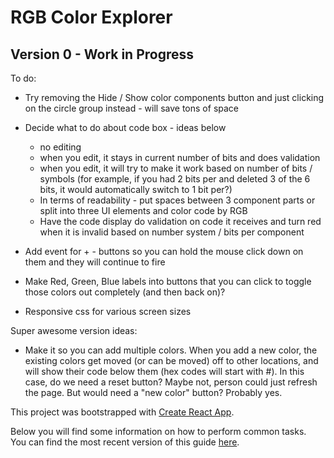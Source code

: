 # RGB Color Explorer

## Version 0 - Work in Progress

To do:
* Try removing the Hide / Show color components button and just clicking on the circle group instead - will save tons of space
* Decide what to do about code box - ideas below
  * no editing
  * when you edit, it stays in current number of bits and does validation
  * when you edit, it will try to make it work based on number of bits / symbols (for example, if you had 2 bits per and deleted 3 of the 6 bits, it would automatically switch to 1 bit per?)
  * In terms of readability - put spaces between 3 component parts or split into three UI elements and color code by RGB
  * Have the code display do validation on code it receives and turn red when it is invalid based on number system / bits per component
* Add event for + - buttons so you can hold the mouse click down on them and they will continue to fire
* Make Red, Green, Blue labels into buttons that you can click to toggle those colors out completely (and then back on)?

* Responsive css for various screen sizes

Super awesome version ideas:
* Make it so you can add multiple colors. When you add a new color, the existing colors get moved (or can be moved) off to other locations, and will show their code below them (hex codes will start with #). In this case, do we need a reset button? Maybe not, person could just refresh the page. But would need a "new color" button? Probably yes.

This project was bootstrapped with [Create React App](https://github.com/facebookincubator/create-react-app).

Below you will find some information on how to perform common tasks.<br>
You can find the most recent version of this guide [here](https://github.com/facebookincubator/create-react-app/blob/master/packages/react-scripts/template/README.md).
